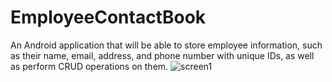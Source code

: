 # EmployeeContactBook
An Android application that will be able to store employee information, such as their name, email, address, and phone number with unique IDs, as well as perform CRUD operations on them.
![screen1](https://user-images.githubusercontent.com/121970119/218272957-aa08ce3d-1a4b-4431-8245-9ef8ae15af66.JPG)
